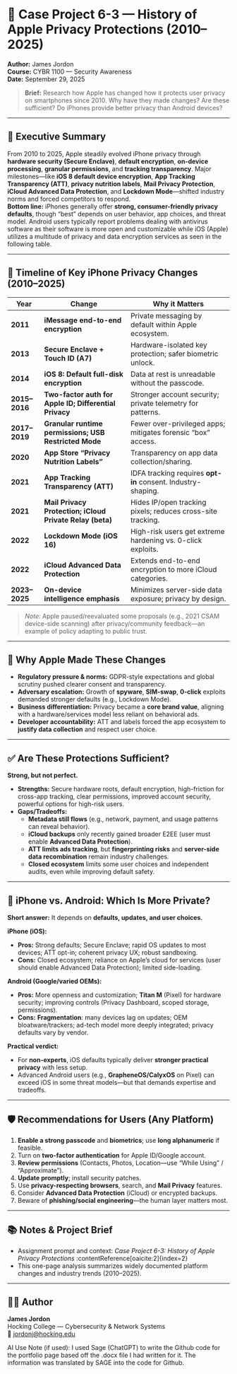 # 🍏 Case Project 6-3 — History of Apple Privacy Protections (2010–2025)
**Author:** James Jordon  
**Course:** CYBR 1100 — Security Awareness  
**Date:** September 29, 2025  

> **Brief:** Research how Apple has changed how it protects user privacy on smartphones since 2010. Why have they made changes? Are these sufficient? Do iPhones provide better privacy than Android devices? 

---

## 🎯 Executive Summary
From 2010 to 2025, Apple steadily evolved iPhone privacy through **hardware security (Secure Enclave)**, **default encryption**, **on-device processing**, **granular permissions**, and **tracking transparency**. Major milestones—like **iOS 8 default device encryption**, **App Tracking Transparency (ATT)**, **privacy nutrition labels**, **Mail Privacy Protection**, **iCloud Advanced Data Protection**, and **Lockdown Mode**—shifted industry norms and forced competitors to respond.  
**Bottom line:** iPhones generally offer **strong, consumer-friendly privacy defaults**, though “best” depends on user behavior, app choices, and threat model. Android users typically report problems dealing with antivirus software as their software is more open and customizable while iOS (Apple) utilizes a multitude of privacy and data encryption services as seen in the following table. 

---

## 🧭 Timeline of Key iPhone Privacy Changes (2010–2025)

| Year | Change | Why it Matters |
|---|---|---|
| **2011** | **iMessage end-to-end encryption** | Private messaging by default within Apple ecosystem. |
| **2013** | **Secure Enclave + Touch ID (A7)** | Hardware-isolated key protection; safer biometric unlock. |
| **2014** | **iOS 8: Default full-disk encryption** | Data at rest is unreadable without the passcode. |
| **2015–2016** | **Two-factor auth for Apple ID; Differential Privacy** | Stronger account security; private telemetry for patterns. |
| **2017–2019** | **Granular runtime permissions; USB Restricted Mode** | Fewer over-privileged apps; mitigates forensic “box” access. |
| **2020** | **App Store “Privacy Nutrition Labels”** | Transparency on app data collection/sharing. |
| **2021** | **App Tracking Transparency (ATT)** | IDFA tracking requires **opt-in** consent. Industry-shaping. |
| **2021** | **Mail Privacy Protection; iCloud Private Relay (beta)** | Hides IP/open tracking pixels; reduces cross-site tracking. |
| **2022** | **Lockdown Mode (iOS 16)** | High-risk users get extreme hardening vs. 0-click exploits. |
| **2022** | **iCloud Advanced Data Protection** | Extends end-to-end encryption to more iCloud categories. |
| **2023–2025** | **On-device intelligence emphasis** | Minimizes server-side data exposure; privacy by design. |

> *Note:* Apple paused/reevaluated some proposals (e.g., 2021 CSAM device-side scanning) after privacy/community feedback—an example of policy adapting to public trust.

---

## 🔎 Why Apple Made These Changes
- **Regulatory pressure & norms:** GDPR-style expectations and global scrutiny pushed clearer consent and transparency.  
- **Adversary escalation:** Growth of **spyware**, **SIM-swap**, **0-click** exploits demanded stronger defaults (e.g., Lockdown Mode).  
- **Business differentiation:** Privacy became a **core brand value**, aligning with a hardware/services model less reliant on behavioral ads.  
- **Developer accountability:** ATT and labels forced the app ecosystem to **justify data collection** and respect user choice.

---

## ✅ Are These Protections Sufficient?
**Strong, but not perfect.**  
- **Strengths:** Secure hardware roots, default encryption, high-friction for cross-app tracking, clear permissions, improved account security, powerful options for high-risk users.  
- **Gaps/Tradeoffs:**  
  - **Metadata still flows** (e.g., network, payment, and usage patterns can reveal behavior).  
  - **iCloud backups** only recently gained broader E2EE (user must enable **Advanced Data Protection**).  
  - **ATT limits ads tracking**, but **fingerprinting risks** and **server-side data recombination** remain industry challenges.  
  - **Closed ecosystem** limits some user choices and independent audits, even while improving default safety.

---

## 🤝 iPhone vs. Android: Which Is More Private?
**Short answer:** It depends on **defaults, updates, and user choices**.

**iPhone (iOS):**
- **Pros:** Strong defaults; Secure Enclave; rapid OS updates to most devices; ATT opt-in; coherent privacy UX; robust sandboxing.  
- **Cons:** Closed ecosystem; reliance on Apple’s cloud for services (user should enable Advanced Data Protection); limited side-loading.

**Android (Google/varied OEMs):**
- **Pros:** More openness and customization; **Titan M** (Pixel) for hardware security; improving controls (Privacy Dashboard, scoped storage, permissions).  
- **Cons:** **Fragmentation**: many devices lag on updates; OEM bloatware/trackers; ad-tech model more deeply integrated; privacy defaults vary by vendor.  

**Practical verdict:**  
- For **non-experts**, iOS defaults typically deliver **stronger practical privacy** with less setup.  
- Advanced Android users (e.g., **GrapheneOS/CalyxOS** on Pixel) can exceed iOS in some threat models—but that demands expertise and tradeoffs.

---

## 🛡️ Recommendations for Users (Any Platform)
1. **Enable a strong passcode** and **biometrics**; use **long alphanumeric** if feasible.  
2. Turn on **two-factor authentication** for Apple ID/Google account.  
3. **Review permissions** (Contacts, Photos, Location—use “While Using” / “Approximate”).  
4. **Update promptly**; install security patches.  
5. Use **privacy-respecting browsers**, search, and **Mail Privacy** features.  
6. Consider **Advanced Data Protection** (iCloud) or encrypted backups.  
7. Beware of **phishing/social engineering**—the human layer matters most.

---

## 📚 Notes & Project Brief
- Assignment prompt and context: *Case Project 6-3: History of Apple Privacy Protections* :contentReference[oaicite:2]{index=2}  
- This one-page analysis summarizes widely documented platform changes and industry trends (2010–2025).

---

## 👨‍💻 Author
**James Jordon**  
Hocking College — Cybersecurity & Network Systems  
📧 jordonj@hocking.edu

AI Use Note (if used): I used Sage (ChatGPT) to write the Github code for the portfolio page based off the .docx file I had written for it. The information was translated by SAGE into the code for Github.
